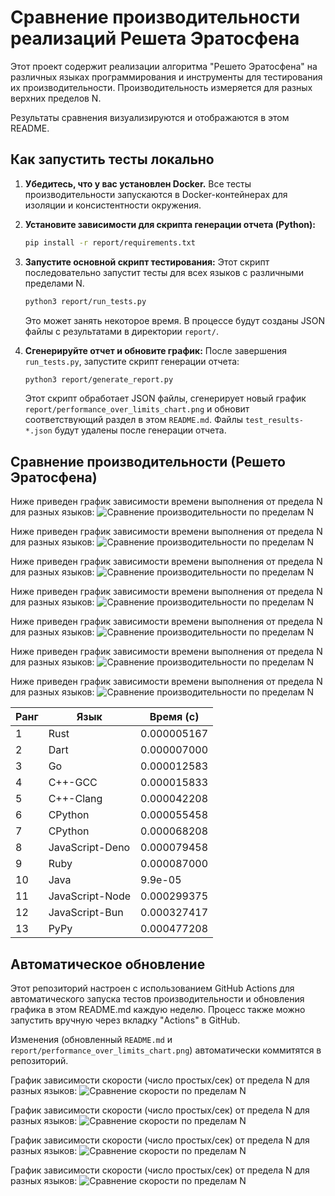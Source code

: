 # Сравнение производительности реализаций Решета Эратосфена

Этот проект содержит реализации алгоритма "Решето Эратосфена" на различных языках программирования и инструменты для тестирования их производительности. Производительность измеряется для разных верхних пределов N.

Результаты сравнения визуализируются и отображаются в этом README.


## Как запустить тесты локально

1.  **Убедитесь, что у вас установлен Docker.**
    Все тесты производительности запускаются в Docker-контейнерах для изоляции и консистентности окружения.

2.  **Установите зависимости для скрипта генерации отчета (Python):**
    ```bash
    pip install -r report/requirements.txt
    ```

3.  **Запустите основной скрипт тестирования:**
    Этот скрипт последовательно запустит тесты для всех языков с различными пределами N.
    ```bash
    python3 report/run_tests.py
    ```
    Это может занять некоторое время. В процессе будут созданы JSON файлы с результатами в директории `report/`.

4.  **Сгенерируйте отчет и обновите график:**
    После завершения `run_tests.py`, запустите скрипт генерации отчета:
    ```bash
    python3 report/generate_report.py
    ```
    Этот скрипт обработает JSON файлы, сгенерирует новый график `report/performance_over_limits_chart.png` и обновит соответствующий раздел в этом `README.md`. Файлы `test_results-*.json` будут удалены после генерации отчета.




## Сравнение производительности (Решето Эратосфена)

Ниже приведен график зависимости времени выполнения от предела N для разных языков:
![Сравнение производительности по пределам N](report/performance_over_limits_chart.png)


Ниже приведен график зависимости времени выполнения от предела N для разных языков:
![Сравнение производительности по пределам N](report/performance_over_limits_chart.png)


Ниже приведен график зависимости времени выполнения от предела N для разных языков:
![Сравнение производительности по пределам N](report/performance_over_limits_chart.png)


Ниже приведен график зависимости времени выполнения от предела N для разных языков:
![Сравнение производительности по пределам N](report/performance_over_limits_chart.png)


Ниже приведен график зависимости времени выполнения от предела N для разных языков:
![Сравнение производительности по пределам N](report/performance_over_limits_chart.png)


Ниже приведен график зависимости времени выполнения от предела N для разных языков:
![Сравнение производительности по пределам N](report/performance_over_limits_chart.png)


Ниже приведен график зависимости времени выполнения от предела N для разных языков:
![Сравнение производительности по пределам N](report/performance_over_limits_chart.png)

| Ранг | Язык | Время (с) |
|------|------|-----------|
| 1 | Rust | 0.000005167 |
| 2 | Dart | 0.000007000 |
| 3 | Go | 0.000012583 |
| 4 | C++-GCC | 0.000015833 |
| 5 | C++-Clang | 0.000042208 |
| 6 | CPython | 0.000055458 |
| 7 | CPython | 0.000068208 |
| 8 | JavaScript-Deno | 0.000079458 |
| 9 | Ruby | 0.000087000 |
| 10 | Java | 9.9e-05 |
| 11 | JavaScript-Node | 0.000299375 |
| 12 | JavaScript-Bun | 0.000327417 |
| 13 | PyPy | 0.000477208 |


## Автоматическое обновление

Этот репозиторий настроен с использованием GitHub Actions для автоматического запуска тестов производительности и обновления графика в этом README.md каждую неделю. Процесс также можно запустить вручную через вкладку "Actions" в GitHub.

Изменения (обновленный `README.md` и `report/performance_over_limits_chart.png`) автоматически коммитятся в репозиторий.

График зависимости скорости (число простых/сек) от предела N для разных языков:
![Сравнение скорости по пределам N](report/speed_over_limits_chart.png)


График зависимости скорости (число простых/сек) от предела N для разных языков:
![Сравнение скорости по пределам N](report/speed_over_limits_chart.png)


График зависимости скорости (число простых/сек) от предела N для разных языков:
![Сравнение скорости по пределам N](report/speed_over_limits_chart.png)


График зависимости скорости (число простых/сек) от предела N для разных языков:
![Сравнение скорости по пределам N](report/speed_over_limits_chart.png)

